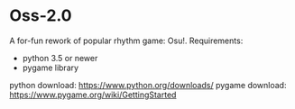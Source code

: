 # Oss-2.0

A for-fun rework of popular rhythm game: Osu!.
Requirements:
- python 3.5 or newer
- pygame library

python download: https://www.python.org/downloads/
pygame download: https://www.pygame.org/wiki/GettingStarted
